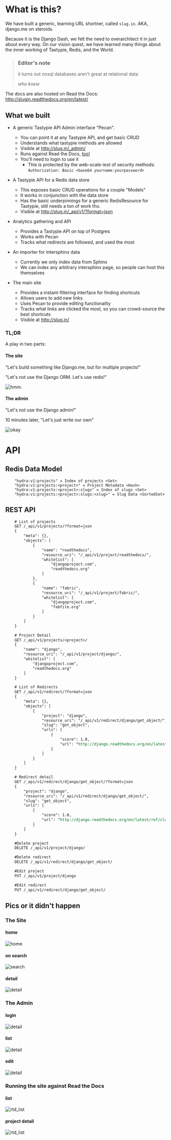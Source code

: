 What is this?
=============

We have built a generic, learning URL shortner, called `slug.in`. AKA, django.me on steroids.

Because it is the Django Dash, we felt the need to overarchitect it in just
about every way. On our vision quest, we have learned many things about the
inner working of Tastypie, Redis, and the World.

> ### Editor's note
>
> it turns out nosql databases aren't great at relational data
>
> *who knew*

The docs are also hosted on Read the Docs: http://slugin.readthedocs.org/en/latest/

What we built
-------------

* A generic Tastypie API Admin interface "Pecan".
    * You can point it at any Tastypie API, and get basic CRUD
    * Understands what tastypie methods are allowed
    * Visible at http://slug.in/_admin/
    * Runs against Read the Docs, [too!](https://github.com/yetizzz/zzz#running-the-site-against-read-the-docs)
    * You'll need to login to use it
        * This is protected by the web-scale-iest of security methods: `Authorization: Basic <base64 yourname:yourpassword>`

* A Tastypie API for a Redis data store
    * This exposes basic CRUD operations for a couple "Models"
    * It works in conjunction with the data store
    * Has the basic underpinnings for a generic RedisResource for Tastypie,
      still needs a ton of work tho.
    * Visible at http://slug.in/_api/v1/?format=json

* Analytics gathering and API
    * Provides a Tastypie API on top of Postgres
    * Works with Pecan
    * Tracks what redirects are followed, and used the most

* An importer for Intersphinx data
    * Currently we only index data from Sphinx
    * We can index any arbitrary intersphinx page, so people can host this themselves

* The main site
    * Provides a instant-filtering interface for finding shortcuts
    * Allows users to add new links
    * Uses Pecan to provide editing functionality
    * Tracks what links are clicked the most, so you can crowd-source the best
      shortcuts
    * Visible at http://slug.in/

### TL;DR

A play in two parts:

#### The site

"Let's build something like Django.me, but for multiple projects!"

"Let's not use the Django ORM. Let's use redis!"

![hmm.](http://static.guim.co.uk/sys-images/Guardian/Pix/pictures/2012/8/9/1344511024523/McKayla-Maroney--008.jpg)

#### The admin

"Let's not use the Django admin!"

10 minutes later, "Let's just write our own"

![okay](http://0.tqn.com/d/webtrends/1/0/B/A/-/-/okay-meme-face.jpg)

API
===

Redis Data Model
----------------

```
    "hydra:v1:projects" = Index of projects <Set>
    "hydra:v1:projects:<project>" = Project Metadata <Hash>
    "hydra:v1:projects:<project>:slugs" = Index of slugs <Set>
    "hydra:v1:projects:<project>:slugs:<slug>" = Slug Data <SortedSet>
```

REST API
--------

```rest
    # List of projects
    GET /_api/v1/projects/?format=json
    {
        "meta": {},
        "objects": [
            {
                "name": "readthedocs",
                "resource_uri": "/_api/v1/project/readthedocs/",
                "whitelist": [
                    "djangoproject.com",
                    "readthedocs.org"
                ]
            },
            {
                "name": "fabric",
                "resource_uri": "/_api/v1/project/fabric/",
                "whitelist": [
                    "djangoproject.com",
                    "fabfile.org"
                ]
            }
        ]
    }

    # Project Detail
    GET /_api/v1/projects/<project>/
    {
        "name": "django",
        "resource_uri": "/_api/v1/project/django/",
        "whitelist": [
            "djangoproject.com",
            "readthedocs.org"
        ]
    }

    # List of Redirects
    GET /_api/v1/redirect/?format=json
    {
        "meta": {},
        "objects": [
            {
                "project": "django",
                "resource_uri": "/_api/v1/redirect/django/get_object/",
                "slug": "get_object",
                "urls": [
                    {
                        "score": 1.0,
                        "url": "http://django.readthedocs.org/en/latest/ref/class-based-views/mixins-single-object.html#django.views.generic.detail.SingleObjectMixin.get_object"
                    }
                ]
            }
        ]
    }

    # Redirect detail
    GET /_api/v1/redirect/django/get_object/?format=json
    {
        "project": "django",
        "resource_uri": "/_api/v1/redirect/django/get_object/",
        "slug": "get_object",
        "urls": [
            {
                "score": 1.0,
                "url": "http://django.readthedocs.org/en/latest/ref/class-based-views/mixins-single-object.html#django.views.generic.detail.SingleObjectMixin.get_object"
            }
        ]
    }

    #Delete project
    DELETE /_api/v1/project/django/

    #Delete redirect
    DELETE /_api/v1/redirect/django/get_object/

    #Edit project
    PUT /_api/v1/project/django

    #Edit redirect
    PUT /_api/v1/redirect/django/get_object/

```

Pics or it didn't happen
------------------------

### The Site

#### home

![home](https://dl.dropbox.com/u/15509266/ddash2012/site_home.png)

#### on search

![search](https://dl.dropbox.com/u/15509266/ddash2012/site_home_list.png)

#### detail

![detail](https://dl.dropbox.com/u/15509266/ddash2012/site_detail.png)

### The Admin

#### login

![detail](https://dl.dropbox.com/u/15509266/ddash2012/admin_login.png)

#### list

![detail](https://dl.dropbox.com/u/15509266/ddash2012/admin_list_new.png)

#### edit

![detail](https://dl.dropbox.com/u/15509266/ddash2012/admin_edit.png)


### Running the site against Read the Docs

#### list

![rtd_list](https://dl.dropbox.com/u/372293/Screenshots/gv4%7E.png)

#### project detail

![rtd_list](https://dl.dropbox.com/u/372293/Screenshots/j39g.png)
